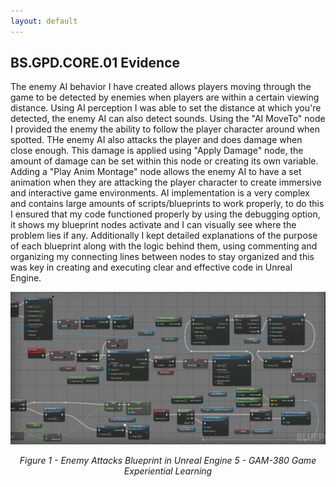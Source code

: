 ```yaml
---
layout: default
---
```


## **BS.GPD.CORE.01 Evidence**

<p style="text-indent: 55px;">
	
The enemy AI behavior I have created allows players moving through the game to be detected by enemies when players are within a certain viewing distance.  Using AI perception I was able to set the distance at which you're detected, the enemy AI can also detect sounds.  Using the "AI MoveTo" node I provided the enemy the ability to follow the player character around when spotted.  THe enemy AI also attacks the player and does damage when close enough.  This damage is applied using "Apply Damage" node, the amount of damage can be set within this node or creating its own variable.  Adding a "Play Anim Montage" node allows the enemy AI to have a set animation when they are attacking the player character to create immersive and interactive game environments.  AI implementation is a very complex and contains large amounts of scripts/blueprints to work properly, to do this I ensured that my code functioned properly by using the debugging option, it shows my blueprint nodes activate and I can visually see where the problem lies if any.  Additionally I kept detailed explanations of the purpose of each blueprint along with the logic behind them, using commenting and organizing my connecting lines between nodes to stay organized and this was key in creating and executing clear and effective code in Unreal Engine.  
</p>


<div style="text-align: center;">
    <a href="https://github.com/DCodeMorris/Week_7_Matrix/blob/main/assets/img/bp_enemy.png" target="_blank">
		<img src="https://github.com/DCodeMorris/Week_7_Matrix/blob/main/assets/img/bp_enemy.png" width="1920px" title="Enemy System Blueprint" />
	</a>
    <p><em>Figure 1 - Enemy Attacks Blueprint in Unreal Engine 5 - GAM-380 Game Experiential Learning</em></p>
</div>

